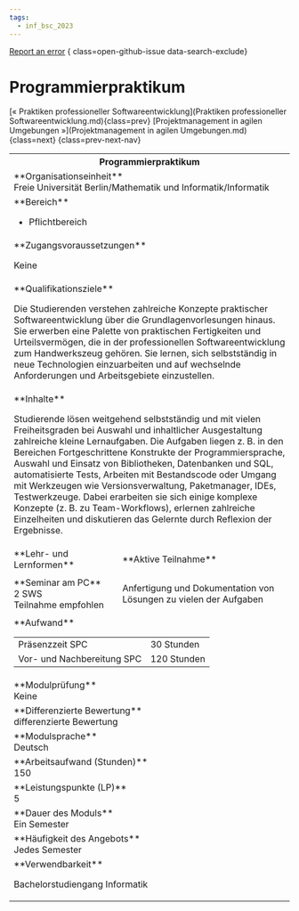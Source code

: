 ```yaml
---
tags:
  - inf_bsc_2023
---
```

[Report an error](https://github.com/SGSSGene/FUB-SUP/issues/new?title=Error%20in%20%22Programmierpraktikum%22&body=There%20seems%20to%20be%20an%20error%20in%20module%20%22Programmierpraktikum%22%2E%0A%0A%3CDescribe%20here%20a%20slightly%20more%20detailed%20description%20of%20what%20is%20wrong%3E&labels=bug)
{ class=open-github-issue data-search-exclude}

# Programmierpraktikum

[« Praktiken professioneller Softwareentwicklung](Praktiken professioneller Softwareentwicklung.md){class=prev}
[Projektmanagement in agilen Umgebungen »](Projektmanagement in agilen Umgebungen.md){class=next}
{class=prev-next-nav}

<table markdown id="moduledesc">
<tr markdown class="moduledesc_head"><th colspan="2">Programmierpraktikum </th></tr>
<tr markdown><td colspan="2">**Organisationseinheit**   <br>Freie Universität Berlin/Mathematik und Informatik/Informatik</td></tr>

<tr markdown><td colspan="2">**Bereich**<br>


- Pflichtbereich

</td></tr>

<tr markdown><td colspan="2">**Zugangsvoraussetzungen** <br>

Keine


</td></tr>
<tr markdown><td colspan="2">**Qualifikationsziele**    <br>

Die Studierenden verstehen zahlreiche Konzepte praktischer
Softwareentwicklung über die Grundlagenvorlesungen hinaus. Sie erwerben eine
Palette von praktischen Fertigkeiten und Urteilsvermögen, die in der
professionellen Softwareentwicklung zum Handwerkszeug gehören. Sie lernen,
sich selbstständig in neue Technologien einzuarbeiten und auf wechselnde
Anforderungen und Arbeitsgebiete einzustellen.


</td></tr>
<tr markdown><td colspan="2">**Inhalte**                <br>

Studierende lösen weitgehend selbstständig und mit vielen Freiheitsgraden
bei Auswahl und inhaltlicher Ausgestaltung zahlreiche kleine Lernaufgaben.
Die Aufgaben liegen z. B. in den Bereichen Fortgeschrittene Konstrukte der
Programmiersprache, Auswahl und Einsatz von Bibliotheken, Datenbanken und
SQL, automatisierte Tests, Arbeiten mit Bestandscode oder Umgang mit
Werkzeugen wie Versionsverwaltung, Paketmanager, IDEs, Testwerkzeuge. Dabei
erarbeiten sie sich einige komplexe Konzepte (z. B. zu Team-Workflows),
erlernen zahlreiche Einzelheiten und diskutieren das Gelernte durch
Reflexion der Ergebnisse.


</td></tr>

<tr markdown><td>**Lehr- und Lernformen**</td><td>**Aktive Teilnahme**</td></tr>
<tr markdown><td> **Seminar am PC** <br>2 SWS <br> Teilnahme empfohlen</td><td>

Anfertigung und Dokumentation von Lösungen zu vielen der Aufgaben
</td></tr>
<tr markdown><td colspan="2">**Aufwand**                <br>
<table class="aufwand_table">
<tr><td>Präsenzzeit SPC</td><td>30 Stunden</td></tr>
<tr><td>Vor- und Nachbereitung SPC</td><td>120 Stunden</td></tr>
</table>

</td></tr>
<tr markdown><td colspan="2">**Modulprüfung**             <br>Keine


</td></tr>
<tr markdown><td colspan="2">**Differenzierte Bewertung** <br>differenzierte Bewertung

</td></tr>
<tr markdown><td colspan="2">**Modulsprache**             <br>Deutsch</td></tr>
<tr markdown><td colspan="2">**Arbeitsaufwand (Stunden)** <br>150</td></tr>
<tr markdown><td colspan="2">**Leistungspunkte (LP)**     <br>5</td></tr>
<tr markdown><td colspan="2">**Dauer des Moduls**         <br>Ein Semester</td></tr>
<tr markdown><td colspan="2">**Häufigkeit des Angebots**  <br>Jedes Semester</td></tr>
<tr markdown><td colspan="2">**Verwendbarkeit**           <br>

Bachelorstudiengang Informatik


</td></tr>

</table>

